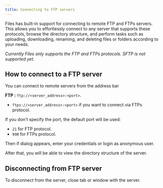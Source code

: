 ```yaml
---
title: Connecting to FTP servers
---
```


Files has built-in support for connecting to remote FTP and FTPs servers.
This allows you to effortlessly connect to any server that supports these protocols, browse the directory structure, and perform tasks such as uploading, downloading, renaming, and deleting files or folders according to your needs.

_Currently Files only supports the FTP and FTPs protocols. SFTP is not supported yet._

## How to connect to a FTP server

You can connect to remote servers from the address bar

**FTP :** `ftp://<server_address>:<port>`.
- `ftps://<server_address>:<port>` if you want to connect via FTPs protocol.

If you don't specify the port, the default port will be used:

- `21` for FTP protocol.
- `990` for FTPs protocol.

Then if dialog appears, enter your credentials or login as anonymous user.

After that, you will be able to view the directory structure of the server.

## Disconnecting from FTP server

To disconnect from the server, close tab or window with the server.
